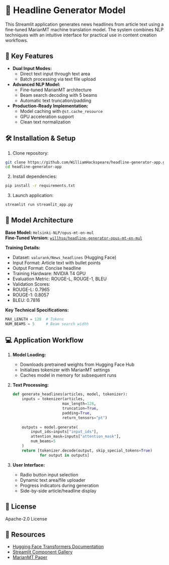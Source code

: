 # 📰 Headline Generator Model

This Streamlit application generates news headlines from article text using a fine-tuned MarianMT machine translation model. The system combines NLP techniques with an intuitive interface for practical use in content creation workflows.

## 🚀 Key Features

- **Dual Input Modes:**
  - Direct text input through text area
  - Batch processing via text file upload
- **Advanced NLP Model:**
  - Fine-tuned MarianMT architecture
  - Beam search decoding with 5 beams
  - Automatic text truncation/padding
- **Production-Ready Implementation:**
  - Model caching with `@st.cache_resource`
  - GPU acceleration support
  - Clean text normalization

## 🛠️ Installation & Setup

1. Clone repository:
```bash
git clone https://github.com/WilliamHackspeare/headline-generator-app.git
cd headline-generator-app
```

2. Install dependencies:
```bash
pip install -r requirements.txt
```

3. Launch application:
```bash
streamlit run streamlit_app.py
```

## 🧠 Model Architecture

**Base Model:** `Helsinki-NLP/opus-mt-en-mul`  
**Fine-Tuned Version:** [`willhsp/headline-generator-opus-mt-en-mul`](https://huggingface.co/willhsp/headline-generator-opus-mt-en-mul)

**Training Details:**
- Dataset: `valurank/News_headlines` (Hugging Face)
- Input Format: Article text with bullet points
- Output Format: Concise headline
- Training Hardware: NVIDIA T4 GPU
- Evaluation Metric: ROUGE-L, ROUGE-1, BLEU
- Validation Scores:
-   ROUGE-L: 0.7965
-   ROUGE-1: 0.8057
-   BLEU: 0.7816

**Key Technical Specifications:**
```python
MAX_LENGTH = 128  # Tokens
NUM_BEAMS = 5     # Beam search width
```

## 💻 Application Workflow

1. **Model Loading:**
   - Downloads pretrained weights from Hugging Face Hub
   - Initializes tokenizer with MarianMT settings
   - Caches model in memory for subsequent runs

2. **Text Processing:**
   ```python
   def generate_headlines(articles, model, tokenizer):
       inputs = tokenizer(articles, 
                         max_length=128,
                         truncation=True,
                         padding=True,
                         return_tensors="pt")
       
       outputs = model.generate(
           input_ids=inputs["input_ids"],
           attention_mask=inputs["attention_mask"],
           num_beams=5
       )
       return [tokenizer.decode(output, skip_special_tokens=True) 
               for output in outputs]
   ```

3. **User Interface:**
   - Radio button input selection
   - Dynamic text area/file uploader
   - Progress indicators during generation
   - Side-by-side article/headline display



## 📜 License

Apache-2.0 License

## 🔗 Resources

- [Hugging Face Transformers Documentation](https://huggingface.co/docs/transformers)
- [Streamlit Component Gallery](https://streamlit.io/gallery)
- [MarianMT Paper](https://arxiv.org/abs/1809.00368)
